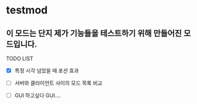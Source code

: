 # testmod
이 모드는 단지 제가 기능들을 테스트하기 위해 만들어진 모드입니다.
---
TODO LIST
- [x] 특정 시각 넘었을 때 포션 효과
- [ ] 서버와 클라이언트 사이의 모드 목록 비교
- [ ] GUI 하고싶다 GUI....


